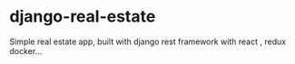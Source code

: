 # django-real-estate
Simple real estate app, built with  django rest framework with react , redux docker...
